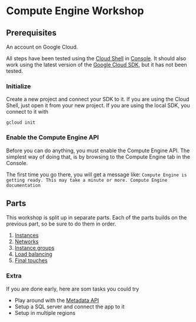 # Compute Engine Workshop

## Prerequisites
An account on Google Cloud.

All steps have been tested using the [Cloud Shell](https://cloud.google.com/shell/docs/) in [Console](https://console.cloud.google.com).
It should also work using the latest version of the [Google Cloud SDK](https://cloud.google.com/sdk/), but it has not been tested.


### Initialize
Create a new project and connect your SDK to it.
If you are using the Cloud Shell, just open it from your new project.
If you are using the local SDK, you connect to it with
```
gcloud init
```

### Enable the Compute Engine API
Before you can do anything, you must enable the Compute Engine API.
The simplest way of doing that, is by browsing to the Compute Engine tab in the Console.

The first time you go there, you will get a message like:
`Compute Engine is getting ready. This may take a minute or more. Compute Engine documentation `


## Parts
This workshop is split up in separate parts.
Each of the parts builds on the previous part, so be sure to do them in order.

1. [Instances](1-instances)
2. [Networks](2-networks)
3. [Instance groups](3-instance-groups)
4. [Load balancing](4-load-balancing)
5. [Final touches](5-final-touches)

### Extra
If you are done early, here are som tasks you could try

* Play around with the [Metadata API](https://cloud.google.com/compute/docs/storing-retrieving-metadata)
* Setup a SQL server and connect the app to it
* Setup in multiple regions